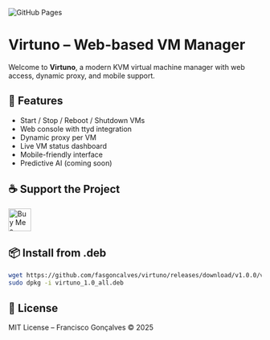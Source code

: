 ![GitHub Pages](https://img.shields.io/website?url=https://fasgoncalves.github.io/virtuno)

# Virtuno – Web-based VM Manager

Welcome to **Virtuno**, a modern KVM virtual machine manager with web access, dynamic proxy, and mobile support.

## 🚀 Features

- Start / Stop / Reboot / Shutdown VMs
- Web console with ttyd integration
- Dynamic proxy per VM
- Live VM status dashboard
- Mobile-friendly interface
- Predictive AI (coming soon)

## ☕ Support the Project

<a href="https://www.buymeacoffee.com/fasgoncalves" target="_blank">
  <img src="https://cdn.buymeacoffee.com/buttons/v2/default-yellow.png" height="45" alt="Buy Me a Coffee">
</a>

## 📦 Install from .deb

```bash
wget https://github.com/fasgoncalves/virtuno/releases/download/v1.0.0/virtuno_1.0_all.deb
sudo dpkg -i virtuno_1.0_all.deb
```

## 📄 License

MIT License – Francisco Gonçalves © 2025